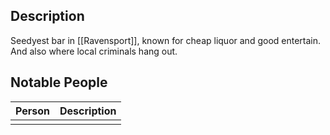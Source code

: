 ## Description
Seedyest bar in [[Ravensport]], known for cheap liquor and good entertain. And also where local criminals hang out.

## Notable People
| Person | Description |
| ------ | ----------- |
|        |             |